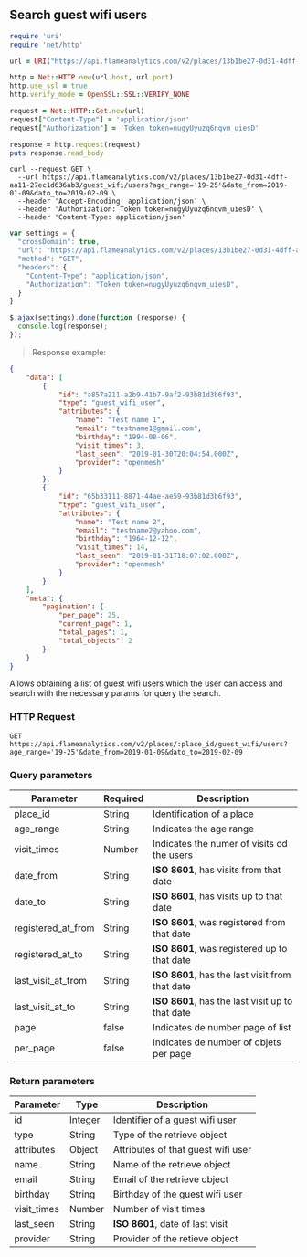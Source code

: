 ## Search guest wifi users

```ruby
require 'uri'
require 'net/http'

url = URI("https://api.flameanalytics.com/v2/places/13b1be27-0d31-4dff-aa11-27ec1d636ab3/guest_wifi/users?age_range='19-25'&date_from=2019-01-09&dato_to=2019-02-09")

http = Net::HTTP.new(url.host, url.port)
http.use_ssl = true
http.verify_mode = OpenSSL::SSL::VERIFY_NONE

request = Net::HTTP::Get.new(url)
request["Content-Type"] = 'application/json'
request["Authorization"] = 'Token token=nugyUyuzq6nqvm_uiesD'

response = http.request(request)
puts response.read_body
```

```shell
curl --request GET \
  --url https://api.flameanalytics.com/v2/places/13b1be27-0d31-4dff-aa11-27ec1d636ab3/guest_wifi/users?age_range='19-25'&date_from=2019-01-09&dato_to=2019-02-09 \
  --header 'Accept-Encoding: application/json' \
  --header 'Authorization: Token token=nugyUyuzq6nqvm_uiesD' \
  --header 'Content-Type: application/json'
```

```javascript
var settings = {
  "crossDomain": true,
  "url": "https://api.flameanalytics.com/v2/places/13b1be27-0d31-4dff-aa11-27ec1d636ab3/guest_wifi/users?age_range='19-25'&date_from=2019-01-09&dato_to=2019-02-09",
  "method": "GET",
  "headers": {
    "Content-Type": "application/json",
    "Authorization": "Token token=nugyUyuzq6nqvm_uiesD",
  }
}

$.ajax(settings).done(function (response) {
  console.log(response);
});
```

> Response example:

```json
{
    "data": [
        {
            "id": "a857a211-a2b9-41b7-9af2-93b81d3b6f93",
            "type": "guest_wifi_user",
            "attributes": {
                "name": "Test name 1",
                "email": "testname1@gmail.com",
                "birthday": "1994-08-06",
                "visit_times": 3,
                "last_seen": "2019-01-30T20:04:54.000Z",
                "provider": "openmesh"
            }
        },
        {
            "id": "65b33111-8871-44ae-ae59-93b81d3b6f93",
            "type": "guest_wifi_user",
            "attributes": {
                "name": "Test name 2",
                "email": "testname2@yahoo.com",
                "birthday": "1964-12-12",
                "visit_times": 14,
                "last_seen": "2019-01-31T18:07:02.000Z",
                "provider": "openmesh"
            }
        }
    ],
    "meta": {
        "pagination": {
            "per_page": 25,
            "current_page": 1,
            "total_pages": 1,
            "total_objects": 2
        }
    }
}
```

Allows obtaining a list of guest wifi users which the user can access and search with the necessary params for query the search.

### HTTP Request

`GET https://api.flameanalytics.com/v2/places/:place_id/guest_wifi/users?age_range='19-25'&date_from=2019-01-09&dato_to=2019-02-09`

### Query parameters

Parameter | Required | Description
--------- | ------- | -----------
place_id | String | Identification of a place
age_range | String | Indicates the age range
visit_times | Number | Indicates the numer of visits od the users
date_from | String | **ISO 8601**, has visits from that date
date_to | String | **ISO 8601**, has visits up to that date
registered_at_from | String | **ISO 8601**, was registered from that date
registered_at_to | String | **ISO 8601**, was registered up to that date
last_visit_at_from | String | **ISO 8601**, has the last visit from that date
last_visit_at_to | String | **ISO 8601**, has the last visit up to that date
page | false | Indicates de number page of list
per_page | false | Indicates de number of objets per page


### Return parameters

Parameter | Type | Description
--------- | ------- | -----------
id | Integer | Identifier of a guest wifi user
type | String | Type of the retrieve object
attributes | Object | Attributes of that guest wifi user
name | String | Name of the retrieve object
email | String | Email of the retrieve object
birthday | String | Birthday of the guest wifi user
visit_times | Number | Number of visit times
last_seen | String | **ISO 8601**, date of last visit
provider | String | Provider of the retieve object